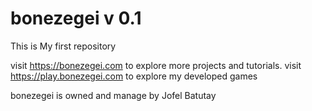 # bonezegei v 0.1

This is My first repository

visit https://bonezegei.com to explore more projects and tutorials.
visit https://play.bonezegei.com to explore my developed games

bonezegei is owned and manage by Jofel Batutay


